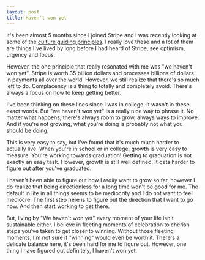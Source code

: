 ```yaml
---
layout: post
title: Haven't won yet
---
```


It's been almost 5 months since I joined Stripe and I was recently looking at some of the
[culture guiding principles](https://stripe.com/ie/jobs/culture). I really love these
and a lot of them are things I've lived by long before I had heard of Stripe, see
optimism, urgency and focus.

However, the one principle that really resonated with me was "we haven't won yet". Stripe is worth
35 billion dollars and processes billions of dollars in payments all over the world. However,
we still realize that there's so much left to do. Complacency is a thing to totally and completely
avoid. There's always a focus on how to keep getting better.

I've been thinking on these lines since I was in college. It wasn't in these exact words.
But "we haven't won yet" is a really nice way to phrase it. No matter what happens, there's
always room to grow, always ways to improve. And if you're not growing, what you're doing
is probably not what you should be doing.

This is very easy to say, but I've found that it's much much harder to actually live. When
you're in school or in college, growth is very easy to measure. You're working towards
graduation! Getting to graduation is not exactly an easy task. However, growth is still
well defined. It gets harder to figure out after you've graduated.

I haven't been able to figure out how I *really* want to grow so far, however I do realize
that being directionless for a long time won't be good for me. The default in life in all
things seems to be mediocrity and I do not want to feel mediocre. The first step here is to
figure out the direction that I want to go now. And then start working to get there.

But, living by "We haven't won yet" every moment of your life isn't sustainable either. I believe
in fleeting moments of celebration to cherish steps you've taken to get closer to winning.
Without those fleeting moments, I'm not sure if "winning" would even be worth it. There's a delicate
balance here, it's been hard for me to figure out. However, one thing I have figured out definitely,
I haven't won yet.
